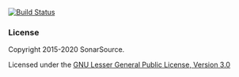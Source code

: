[![Build Status](https://travis-ci.org/SonarSource/sonar-packaging-maven-plugin.svg)](https://travis-ci.org/SonarSource/sonar-packaging-maven-plugin)

### License

Copyright 2015-2020 SonarSource.

Licensed under the [GNU Lesser General Public License, Version 3.0](http://www.gnu.org/licenses/lgpl.txt)